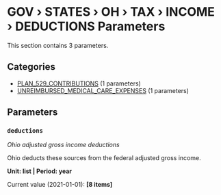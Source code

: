# GOV › STATES › OH › TAX › INCOME › DEDUCTIONS Parameters

This section contains 3 parameters.

## Categories

- [PLAN_529_CONTRIBUTIONS](plan_529_contributions/index.md) (1 parameters)
- [UNREIMBURSED_MEDICAL_CARE_EXPENSES](unreimbursed_medical_care_expenses/index.md) (1 parameters)

## Parameters

### `deductions`
*Ohio adjusted gross income deductions*

Ohio deducts these sources from the federal adjusted gross income.

**Unit: list | Period: year**

Current value (2021-01-01): **[8 items]**

